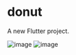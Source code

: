 # donut

A new Flutter project.

![image](https://github.com/najnin26/Donut/assets/60467513/bd73226d-fe93-4983-a686-bc686bef6aba)
![image](https://github.com/najnin26/Donut/assets/60467513/d36f063b-4a60-4fa7-bdf5-7731080360d9)
